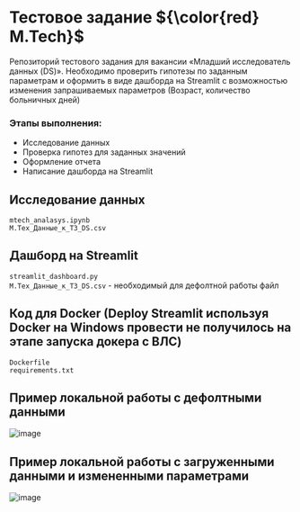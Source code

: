 # Тестовое  задание ${\color{red}  M.Tech}$
Репозиторий тестового задания для вакансии «Младший исследователь данных (DS)».
Необходимо проверить гипотезы по заданным параметрам и оформить в виде дашборда на Streamlit с возможностью изменения запрашиваемых параметров (Возраст, количество больничных дней)

### Этапы выполнения:
- Исследование данных
- Проверка гипотез для заданных значений
- Оформление отчета
- Написание дашборда на Streamlit

## Исследование данных
`mtech_analasys.ipynb`  
`М.Тех_Данные_к_ТЗ_DS.csv`


## Дашборд на Streamlit
`streamlit_dashboard.py`  
`М.Тех_Данные_к_ТЗ_DS.csv` - необходимый для дефолтной работы файл


## Код для Docker (Deploy Streamlit используя Docker на Windows провести не получилось на этапе запуска докера с ВЛС)
`Dockerfile`  
`requirements.txt`

## Пример локальной работы с дефолтными данными
![image](https://github.com/sergalrum/m_tech_streamlit_app/assets/140008669/ff11df02-c05e-43d5-9d5f-afa9d704d4cf)

## Пример локальной работы с загруженными данными и измененными параметрами
![image](https://github.com/sergalrum/m_tech_streamlit_app/assets/140008669/707a500d-3f7b-42d5-a0b3-d0f8f3a32204)

